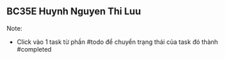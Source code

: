 ## BC35E Huynh Nguyen Thi Luu

Note: 
- Click vào 1 task từ phần #todo để chuyển trạng thái của task đó thành #completed